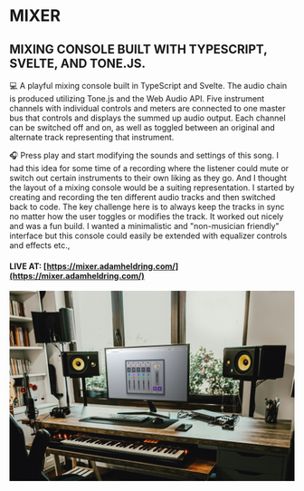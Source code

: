 # MIXER

## MIXING CONSOLE BUILT WITH TYPESCRIPT, SVELTE, AND TONE.JS.

💻 A playful mixing console built in TypeScript and Svelte. The audio chain is produced utilizing Tone.js and the Web Audio API. Five instrument channels with individual controls and meters are connected to one master bus that controls and displays the summed up audio output. Each channel can be switched off and on, as well as toggled between an original and alternate track representing that instrument.

🎧 Press play and start modifying the sounds and settings of this song. I had this idea for some time of a recording where the listener could mute or switch out certain instruments to their own liking as they go. And I thought the layout of a mixing console would be a suiting representation. I started by creating and recording the ten different audio tracks and then switched back to code. The key challenge here is to always keep the tracks in sync no matter how the user toggles or modifies the track. It worked out nicely and was a fun build. I wanted a minimalistic and "non-musician friendly" interface but this console could easily be extended with equalizer controls and effects etc.,

#### LIVE AT: [https://mixer.adamheldring.com/](https://mixer.adamheldring.com/)

![Screenshot](https://github.com/adamheldring/Portfolio/blob/master/src/images/projects/mixer.jpg)

